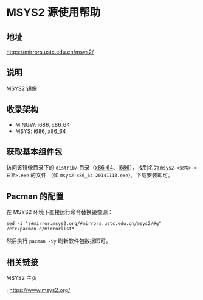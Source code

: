 # MSYS2 源使用帮助

## 地址

<https://mirrors.ustc.edu.cn/msys2/>

## 说明

MSYS2 镜像

## 收录架构

-   MINGW: i686, x86_64
-   MSYS: i686, x86_64

## 获取基本组件包

访问该镜像目录下的 `distrib/`
目录（[x86_64](http://mirrors.ustc.edu.cn/msys2/distrib/x86_64/)、[i686](http://mirrors.ustc.edu.cn/msys2/distrib/i686/)），找到名为
`msys2-<架构>-<日期>.exe` 的文件 （如
`msys2-x86_64-20141113.exe`），下载安装即可。

## Pacman 的配置

在 MSYS2 环境下直接运行命令替换镜像源：

    sed -i "s#mirror.msys2.org/#mirrors.ustc.edu.cn/msys2/#g" /etc/pacman.d/mirrorlist*

然后执行 `pacman -Sy` 刷新软件包数据即可。

## 相关链接

MSYS2 主页

:   <https://www.msys2.org/>
